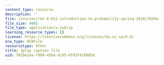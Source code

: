 ```yaml
---
content_type: resource
description: ''
file: /courses/res-6-012-introduction-to-probability-spring-2018/7029e2ea790945b4dc956fd3f416085d_nYe4OZVCnIs.srt
file_size: 4065
file_type: application/x-subrip
learning_resource_types: []
license: https://creativecommons.org/licenses/by-nc-sa/4.0/
ocw_type: OCWFile
resourcetype: Other
title: 3play caption file
uid: 7029e2ea-7909-45b4-dc95-6fd3f416085d
---
```


